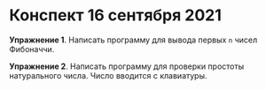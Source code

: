 # Конспект 16 сентября 2021

**Упражнение 1**. Написать программу для вывода первых `n` чисел Фибоначчи.

**Упражнение 2**. Написать программу для проверки простоты натурального числа. Число вводится с клавиатуры.


